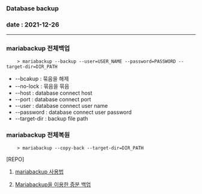 ### Database backup
### date : 2021-12-26

---

### mariabackup 전체백업
```shell
    > mariabackup --backup --user=USER_NAME --password=PASSWORD --target-dir=DIR_PATH
```
 - \-\-bcakup : 묶음을 해제
 - \-\-no\-lock : 묶음을 묶음
 - \-\-host : database connect host 
 - \-\-port : database connect port
 - \-\-user : database connect user name
 - \-\-password : database connect user password
 - \-\-target\-dir : backup file path


### mariabackup 전체복원
```shell
    > mariabackup --copy-back --target-dir=DIR_PATH
```

[REPO]

 1. [mariabackup 사용법](http://www.linuxdata.org/bbs/board.php?bo_table=DB&wr_id=24)

 2. [Mariabackup을 이용한 증분 백업](https://velog.io/@tkfrn4799/mariadb-mariabackup)